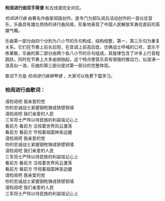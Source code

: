 

**检阅进行曲双手简谱** 和五线谱完全对应。

_检阅进行曲_ 由著名作曲家郑路创作。是专门为部队阅兵活动创作的一首仪仗音乐，乐曲具有雄壮昂扬的进行曲风格，形象地表现了中国人民解放军勇往直前的英雄气概。

乐曲第一部分由四个分别为八小节的乐句构成，结构规整，第一，第三乐句为重复关系，它们在节奏上前长后短，在音调上前高后低，仿佛战士呼喊的口号，音乐干练果敢，乐曲的第二部分由两个各八小节的乐句组成，其旋律包含了许多上行音程跳跃，同时在节奏上大多由弱拍起，这个特点使音乐具有很强的推动力，似波涛一浪高似一浪，乐曲的第三部分是对第一部分的完整体现。

歌词下方是 _检阅进行曲钢琴谱_ ，大家可以免费下载学习。

### 检阅进行曲歌词：

请检阅吧 我亲爱的党  
你的忠诚战士紧握钢枪铸成铁壁铜墙  
请检阅吧 我们亲爱的人民  
三军将士严阵以待民族的利益铭记心上  
看前方 看前方 注视着世界风云激荡  
看前方 看前方 守视着祖国神圣边疆  
请检阅吧 我亲爱的党  
你的忠诚战士紧握钢枪铸成铁壁铜墙  
请检阅吧 我们亲爱的人民  
三军将士严阵以待民族的利益铭记心上  
看前方 看前方 注视着世界风云激荡  
看前方 看前方 守视着祖国神圣边疆  
请检阅吧 我亲爱的党  
你的忠诚战士紧握钢枪铸成铁壁铜墙  
请检阅吧 我们亲爱的人民  
三军将士严阵以待民族的利益铭记心上

